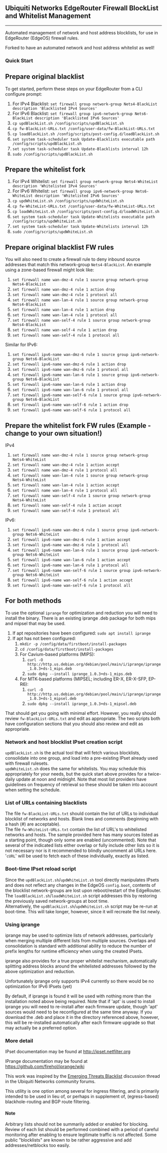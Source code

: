 ## Ubiquiti Networks EdgeRouter Firewall BlockList and Whitelist Management
-------------------------------------------------------------
Automated management of network and host address blocklists, for use
in EdgeRouter (EdgeOS) firewall rules.

Forked to have an automated network and host address whitelist as well!

### Quick Start

## Prepare original blacklist
To get started, perform these steps on your EdgeRouter from a CLI configure prompt:  
1. For IPv4 Blacklist:  `set firewall group network-group Nets4-BlackList description 'Blacklisted IPv4 Sources'`  
2. For IPv6 Blacklist:  `set firewall group ipv6-network-group Nets6-BlackList description 'Blacklisted IPv6 Sources'`  
3. `cp updBlackList.sh /config/scripts/updBlackList.sh`  
4. `cp fw-BlackList-URLs.txt /config/user-data/fw-BlackList-URLs.txt`  
5. `cp loadBlackList.sh /config/scripts/post-config.d/loadBlackList.sh`  
6. `set system task-scheduler task Update-Blacklists executable path /config/scripts/updBlackList.sh`  
7. `set system task-scheduler task Update-Blacklists interval 12h`  
8. `sudo /config/scripts/updBlackList.sh`  

## Prepare the whitelist fork
1. For IPv4 Whitelist:  `set firewall group network-group Nets4-WhiteList description 'Whitelisted IPv4 Sources'`  
2. For IPv6 Whitelist:  `set firewall group ipv6-network-group Nets6-WhiteList description 'Whitelisted IPv6 Sources'`  
3. `cp updWhiteList.sh /config/scripts/updWhiteList.sh`  
4. `cp fw-WhiteList-URLs.txt /config/user-data/fw-WhiteList-URLs.txt` 
5. `cp loadWhiteList.sh /config/scripts/post-config.d/loadWhiteList.sh`  
6. `set system task-scheduler task Update-Whitelists executable path /config/scripts/updWhiteList.sh`  
7. `set system task-scheduler task Update-Whitelists interval 12h`  
8. `sudo /config/scripts/updWhiteList.sh`  

## Prepare original blacklist FW rules
You will also need to create a firewall rule to deny inbound source addresses
that match this network-group `Nets4-BlackList`.  An example using
a zone-based firewall might look like:  
1. `set firewall name wan-dmz-4 rule 1 source group network-group Nets4-BlackList`  
2. `set firewall name wan-dmz-4 rule 1 action drop`
3. `set firewall name wan-dmz-4 rule 1 protocol all`
4. `set firewall name wan-lan-4 rule 1 source group network-group Nets4-BlackList`  
5. `set firewall name wan-lan-4 rule 1 action drop`  
6. `set firewall name wan-lan-4 rule 1 protocol all`  
7. `set firewall name wan-self-4 rule 1 source group network-group Nets4-BlackList`  
8. `set firewall name wan-self-4 rule 1 action drop`  
9. `set firewall name wan-self-4 rule 1 protocol all`  

Similar for IPv6:
1. `set firewall ipv6-name wan-dmz-6 rule 1 source group ipv6-network-group Nets6-BlackList`  
2. `set firewall ipv6-name wan-dmz-6 rule 1 action drop`  
3. `set firewall ipv6-name wan-dmz-6 rule 1 protocol all`  
4. `set firewall ipv6-name wan-lan-6 rule 1 source group ipv6-network-group Nets6-BlackList`  
5. `set firewall ipv6-name wan-lan-6 rule 1 action drop`  
6. `set firewall ipv6-name wan-lan-6 rule 1 protocol all`  
7. `set firewall ipv6-name wan-self-6 rule 1 source group ipv6-network-group Nets6-BlackList`  
8. `set firewall ipv6-name wan-self-6 rule 1 action drop`  
9. `set firewall ipv6-name wan-self-6 rule 1 protocol all`  

## Prepare the whitelist fork FW rules (Example - change to your own situation!)
IPv4
1. `set firewall name wan-dmz-4 rule 1 source group network-group Nets4-WhiteList`  
2. `set firewall name wan-dmz-4 rule 1 action accept`
3. `set firewall name wan-dmz-4 rule 1 protocol all`
4. `set firewall name wan-lan-4 rule 1 source group network-group Nets4-WhiteList`  
5. `set firewall name wan-lan-4 rule 1 action accept`  
6. `set firewall name wan-lan-4 rule 1 protocol all`  
7. `set firewall name wan-self-4 rule 1 source group network-group Nets4-WhiteList`  
8. `set firewall name wan-self-4 rule 1 action accept`  
9. `set firewall name wan-self-4 rule 1 protocol all`  

IPv6:
1. `set firewall ipv6-name wan-dmz-6 rule 1 source group ipv6-network-group Nets6-WhiteList`  
2. `set firewall ipv6-name wan-dmz-6 rule 1 action accept`  
3. `set firewall ipv6-name wan-dmz-6 rule 1 protocol all`  
4. `set firewall ipv6-name wan-lan-6 rule 1 source group ipv6-network-group Nets6-WhiteList`  
5. `set firewall ipv6-name wan-lan-6 rule 1 action accept`  
6. `set firewall ipv6-name wan-lan-6 rule 1 protocol all`  
7. `set firewall ipv6-name wan-self-6 rule 1 source group ipv6-network-group Nets6-WhiteList`  
8. `set firewall ipv6-name wan-self-6 rule 1 action accept`  
9. `set firewall ipv6-name wan-self-6 rule 1 protocol all`

## For both methods
To use the optional `iprange` for optimization and reduction you will need to install the
binary.  There is an existing iprange .deb package for both mips and mipsel that
may be used.
1.  If apt repositories have been configured:  `sudo apt install iprange`
2.  If apt has not been configured:
    1.  `mkdir -p /config/data/firstboot/install-packages`
    2.  `cd /config/data/firstboot/install-packages`
    3.  For Cavium-based platforms (MIPS):
        1.  `curl -O http://http.us.debian.org/debian/pool/main/i/iprange/iprange_1.0.3+ds-1_mips.deb`
        2.  `sudo dpkg --install iprange_1.0.3+ds-1_mips.deb`
    4.  For MTK-based platforms (MIPSEL; including ER-X, ER-X-SFP, EP-R6):
        1.  `curl -O http://http.us.debian.org/debian/pool/main/i/iprange/iprange_1.0.3+ds-1_mipsel.deb`
        2.  `sudo dpkg --install iprange_1.0.3+ds-1_mipsel.deb`

That should get you going with minimal effort.  However, you really should
review `fw-BlackList-URLs.txt` and edit as appropriate.  The two scripts
both have configuration sections that you should also review and edit as
appropriate.


### Network and host blocklist IPset creation script
`updBlackList.sh` is the actual tool that will fetch various blocklists,
consolidate into one group, and load into a pre-existing IPset already used
with firewall rulesets.  
`updWhiteList.sh` does the same for whitelists.
You may schedule this appropriately for your needs, but the quick start above
provides for a twice-daily update at noon and midnight.  Note that most list
providers have guidelines on frequency of retrieval so these should be taken
into account when setting the schedule.


### List of URLs containing blacklists
The file `fw-BlackList-URLs.txt` should contain the list of URLs to
individual blocklist of networks and hosts.  Blank lines and comments
(beginning with a hash (#) are acceptable).  
The file `fw-WhiteList-URLs.txt` contain the list of URL's to whitelisted 
networks and hosts.
The sample provided here has many sources listed as a starting point,
though only some are enabled (uncommented).  Note that several of the indicated
lists either overlap or fully include other lists so it is not necessary nor is
it recommended to blindly uncomment all URLs here.
'`cURL`' will be used to fetch each of these individually, exactly as listed.


### Boot-time IPset reload script
Since the `updBlackList.sh`/`updWhiteList.sh` tool directly manipulates 
IPsets and does not reflect any changes in the EdgeOS `config.boot`, contents 
of the blocklist network-groups are lost upon reboot/restart of the EdgeRouter.  
The `loadBlackList.sh`/`loadWhiteList.sh` script addresses this by restoring the 
previously saved network-groups at boot time.  
Alternatively, the `updBlackList.sh`/`updWhiteList.sh` script may be re-run at boot-time.
This will take longer, however, since it will recreate the list newly.


### Using iprange
iprange may be used to optimize lists of network addresses, particularly when
merging multiple different lists from multiple sources.  Overlaps and consolidation
is standard with additional ability to reduce the number of prefix lengths for runtime
efficiency when using the created IPsets.

iprange also provides for a true proper whitelist mechanism, automatically splitting
address blocks around the whitelisted addresses followed by the above optimization
and reduction.

Unfortunately iprange only supports IPv4 currently so there would be no optimization
for IPv6 IPsets (yet)

By default, if iprange is found it will be used with nothing more than the installation
noted above being required.  Note that if 'apt' is used to install iprange you will
need to re-install after each firmware update, though 'apt' sources would need to be
reconfigured at the same time anyway.  If you download the .deb and place it in the directory
referenced above, however, this will be re-installed automatically after each firmware
upgrade so that may actually be a preferred option.


### More detail
IPset documentation may be found at http://ipset.netfilter.org

IPrange documentation may be found at https://github.com/firehol/iprange/wiki

This work was inspired by the
[Emerging Threats Blacklist](https://community.ubnt.com/t5/EdgeMAX/Emerging-Threats-Blacklist/td-p/645375)
discussion thread in the Ubiquiti Networks community forums.

This utility is one option among several for ingress filtering, and is primarily
intended to be used in lieu of, or perhaps in supplement of, (egress-based)
blackhole-routing and BGP route filtering.

#### Note
Arbitrary lists should not be summarily added or enabled for blocking.
Review of each list should be performed combined with a period of careful monitoring after
enabling to ensure legitimate traffic is not affected.  Some public "blocklists"
are known to be rather aggressive and add addresses/netblocks too easily.
